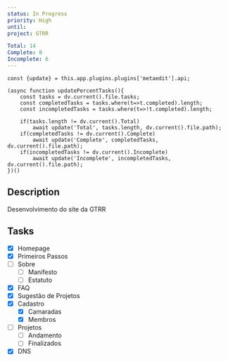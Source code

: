 ```yaml
---
status: In Progress
priority: High
until: 
project: GTRR

Total: 14
Complete: 8
Incomplete: 6
---
```

```dataviewjs
const {update} = this.app.plugins.plugins['metaedit'].api;

(async function updatePercentTasks(){
	const tasks = dv.current().file.tasks;
	const completedTasks = tasks.where(t=>t.completed).length;
	const incompletedTasks = tasks.where(t=>!t.completed).length;
	
	if(tasks.length != dv.current().Total)
		await update('Total', tasks.length, dv.current().file.path);
	if(completedTasks != dv.current().Complete)
		await update('Complete', completedTasks, dv.current().file.path);
	if(incompletedTasks != dv.current().Incomplete)
		await update('Incomplete', incompletedTasks, dv.current().file.path);
})()
```
## Description
Desenvolvimento do site da GTRR

## Tasks
- [x] Homepage
- [x] Primeiros Passos
- [ ] Sobre
	- [ ] Manifesto
	- [ ] Estatuto
- [x] FAQ
- [x] Sugestão de Projetos
- [x] Cadastro
	- [x] Camaradas
	- [x] Membros
- [ ] Projetos
	- [ ] Andamento
	- [ ] Finalizados
- [x] DNS
